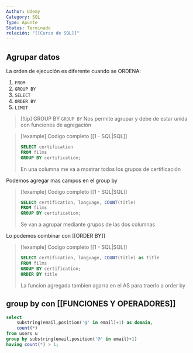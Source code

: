 ```yaml
---
Author: Udemy
Category: SQL
Type: Apunte
Status: Terminado
relación: "[[Curso de SQL]]"
---
```

## Agrupar datos

La orden de ejecución es diferente cuando se ORDENA:
1. `FROM`
2. `GROUP BY`
3. `SELECT`
4. `ORDER BY`
5. `LIMIT` 

>[!tip] GROUP BY
`GROUP BY` Nos permite agrupar y debe de estar unida con funciones de agregación


>[!example] Codigo completo [[1 - SQL|SQL]]
>```SQL
>SELECT certification
>FROM films
>GROUP BY certification;
>```
>En una columna me va a mostrar todos los grupos de certificación

Podemos agregar mas campos en el group by

>[!example] Codigo completo [[1 - SQL|SQL]]
>```SQL
>SELECT certification, language, COUNT(title)
>FROM films
>GROUP BY certification;
>```
>Se van a agrupar mediante grupos de las dos columnas

Lo podemos combinar con [[ORDER BY]]

>[!example] Codigo completo [[1 - SQL|SQL]]
>```SQL
>SELECT certification, language, COUNT(title) as title
>FROM films
>GROUP BY certification;
>ORDER BY title
>```
>La funcion agregada tambien agarra en el AS para traerlo a order by

## group by con [[FUNCIONES Y OPERADORES]]

```sql
select
	substring(email,position('@' in email)+1) as domain,
	count(*)
from users u
group by substring(email,position('@' in email)+1)
having count(*) > 1;
```
